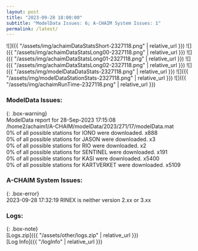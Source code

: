 ```yaml
---
layout: post
title: "2023-09-28 18:00:00"
subtitle: "ModelData Issues: 6; A-CHAIM System Issues: 1"
permalink: /latest/
---
```


![]({{ "/assets/img/achaimDataStatsShort-2327118.png" | relative_url }})
![]({{ "/assets/img/achaimDataStatsLong00-2327118.png" | relative_url }})
![]({{ "/assets/img/achaimDataStatsLong01-2327118.png" | relative_url }})
![]({{ "/assets/img/achaimDataStatsLong02-2327118.png" | relative_url }})
![]({{ "/assets/img/modelDataDataStats-2327118.png" | relative_url }})
![]({{ "/assets/img/modelDataStationStats-2327118.png" | relative_url }})
![]({{ "/assets/img/achaimRunTime-2327118.png" | relative_url }})


### ModelData Issues:  
  
{: .box-warning}  
 ModelData report for 28-Sep-2023 17:15:08   
 /home2/achaim1/A-CHAIM/modelData/2023/271/17/modelData.mat   
 0% of all possible stations for IONO were downloaded. x888   
 0% of all possible stations for JASON were downloaded. x3   
 0% of all possible stations for RIO were downloaded. x2   
 0% of all possible stations for SENTINEL were downloaded. x191   
 0% of all possible stations for KASI were downloaded. x5400   
 0% of all possible stations for KARTVERKET were downloaded. x5109   
  
### A-CHAIM System Issues:  
  
{: .box-error}  
2023-09-28 17:32:19 RINEX is neither version 2.xx or 3.xx  

### Logs:  
  
{: .box-note}  
[Logs.zip]({{ "/assets/other/logs.zip" | relative_url }})  
[Log Info]({{ "/logInfo" | relative_url }})  
